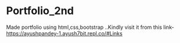 # Portfolio_2nd
Made portfolio using html,css,bootstrap ..Kindly visit it from this link- https://ayushpandey-1.ayush7bit.repl.co/#Links
